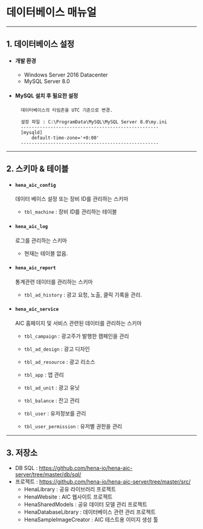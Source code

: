 # 데이터베이스 매뉴얼
----------------------------------------
## 1. 데이터베이스 설정
- #### 개발 환경
    - Windows Server 2016 Datacenter
    - MySQL Server 8.0
    
- #### MySQL 설치 후 필요한 설정
    
        데이터베이스의 타임존을 UTC 기준으로 변경.
        
        설정 파일 : C:\ProgramData\MySQL\MySQL Server 8.0\my.ini
        ---------------------------------------------------
        [mysqld]
            default-time-zone='+0:00'
        ---------------------------------------------------

----------------------------------------
## 2. 스키마 & 테이블

- #### `hena_aic_config`
    데이터 베이스 설정 또는 장비 ID를 관리하는 스키마    
    - `tbl_machine` : 장비 ID를 관리하는 테이블

- #### `hena_aic_log`
    로그를 관리하는 스키마
    - 현재는 테이블 없음.
        
- #### `hena_aic_report`
    통계관련 데이터를 관리하는 스키마
    - `tbl_ad_history` : 광고 요청, 노출, 클릭 기록을 관리.

- #### `hena_aic_service`
    AIC 홈페이지 및 서비스 관련된 데이터를 관리하는 스키마
    
    - `tbl_campaign` : 광고주가 발행한 캠페인을 관리
    - `tbl_ad_design` : 광고 디자인
    - `tbl_ad_resource` : 광고 리소스
  
    - `tbl_app` : 앱 관리
    - `tbl_ad_unit` : 광고 유닛
    
    - `tbl_balance` : 잔고 관리
    
    - `tbl_user` : 유저정보를 관리
    - `tbl_user_permission` : 유저별 권한을 관리

----------------------------------------
## 3. 저장소
   - DB SQL : https://github.com/hena-io/hena-aic-server/tree/master/db/sql/
   - 프로젝트 : https://github.com/hena-io/hena-aic-server/tree/master/src/
        - HenaLibrary : 공유 라이브러리 프로젝트
        - HenaWebsite : AIC 웹사이트 프로젝트
        - HenaSharedModels : 공유 데이터 모델 관리 프로젝트
        - HenaDatabaseLibrary : 데이터베이스 관련 관리 프로젝트
        - HenaSampleImageCreator : AIC 테스트용 이미지 생성 툴
